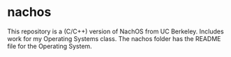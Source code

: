 # nachos


This repository is a (C/C++) version of NachOS from UC Berkeley. 
Includes work for my Operating Systems class.
The nachos folder has the README file for the Operating System.
